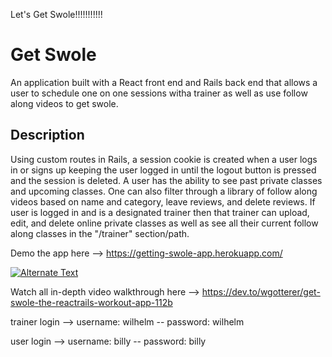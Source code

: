 Let's Get Swole!!!!!!!!!!!

# Get Swole
An application built with a React front end and Rails back end that allows a user to schedule one on one sessions witha trainer as well as use follow along videos to get swole. 

## Description

Using custom routes in Rails, a session cookie is created when a user logs in or signs up keeping the user logged in until the logout button is pressed and the session is deleted. A user has the ability to see past private classes and upcoming classes. One can also filter through a library of follow along videos based on name and category, leave reviews, and delete reviews. If user is logged in and is a designated trainer then that trainer can upload, edit, and delete online private classes as well as see all their current follow along classes in the "/trainer" section/path. 

Demo the app here --> https://getting-swole-app.herokuapp.com/

[![Alternate Text]({image-url})]({https://www.youtube.com/watch?v=GZfXz4jRI9s} "Walkthrough")

Watch all in-depth video walkthrough here --> https://dev.to/wgotterer/get-swole-the-reactrails-workout-app-112b

trainer login --> username: wilhelm -- password: wilhelm

user login --> username: billy -- password: billy


